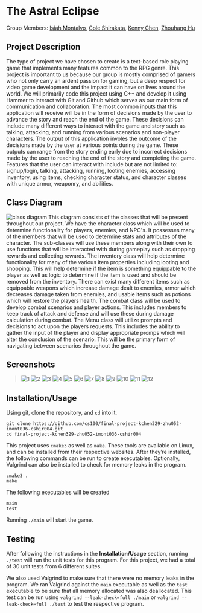 # The Astral Eclipse

 Group Members: [Isiah Montalvo](https://github.com/Isiah-Z-Montalvo),
           [Cole Shirakata](https://github.com/ColeShirakata),
 	          [Kenny Chen](https://github.com/kennygchen),
 	          [Zhouhang Hu](https://github.com/davidhu520)

## Project Description
The type of project we have chosen to create is a text-based role playing game that implements many features common to the RPG genre. This project is important to us because our group is mostly comprised of gamers who not only carry an ardent passion for gaming, but a deep respect for video game development and the impact it can have on lives around the world. We will primarily code this project using C++ and develop it using Hammer to interact with Git and Github which serves as our main form of communication and collaboration. The most common inputs that this application will receive will be in the form of decisions made by the user to advance the story and reach the end of the game. These decisions can include many different ways to interact with the game and story such as talking, attacking, and running from various scenarios and non-player characters. The output of this application involes the outcome of the decisions made by the user at various points during the game. These outputs can range from the story ending early due to incorrect decisions made by the user to reaching the end of the story and completing the game. Features that the user can interact with include but are not limited to: signup/login, talking, attacking, running, looting enemies, accessing inventory, using items, checking character status, and character classes with unique armor, weaponry, and abilities.   
 
## Class Diagram
 ![class diagram](https://github.com/Isiah-Z-Montalvo/Text-Based-Adventure-Game-Project/blob/main/CS100%20Final%20Project%20Class%20Diagram.png)
This diagram consists of the classes that will be present throughout our project. We have the character class which will be used to determine functionality for players, enemies, and NPC's. It possesses many of the members that will be used to determine stats and attributes of the character. The sub-classes will use these members along with their own to use functions that will be interacted with during gameplay such as dropping rewards and collecting rewards. The inventory class will help determine functionality for many of the various item properties including looting and shopping. This will help determine if the item is something equippable to the player as well as logic to determine if the item is used and should be removed from the inventory. There can exist many different items such as equippable weapons which increase damage dealt to enemies, armor which decreases damage taken from enemies, and usable items such as potions which will restore the players health. The combat class will be used to develop combat scenarios and player actions. This includes members to keep track of attack and defense and will use these during damage calculation during combat. The Menu class will utilize prompts and decisions to act upon the players requests. This includes the ability to gather the input of the player and display appropriate promps which will alter the conclusion of the scenario. This will be the primary form of navigating between scenarios throughout the game. 
 

 ## Screenshots
 > ![1](https://github.com/Isiah-Z-Montalvo/Text-Based-Adventure-Game-Project/blob/main/1.png)
 > ![2](https://github.com/Isiah-Z-Montalvo/Text-Based-Adventure-Game-Project/blob/master/combat1.png)
 > ![3](https://github.com/Isiah-Z-Montalvo/Text-Based-Adventure-Game-Project/blob/master/combat2.png)
 > ![4](https://github.com/Isiah-Z-Montalvo/Text-Based-Adventure-Game-Project/blob/master/2.png)
 > ![5](https://github.com/Isiah-Z-Montalvo/Text-Based-Adventure-Game-Project/blob/master/3.png)
 > ![6](https://github.com/Isiah-Z-Montalvo/Text-Based-Adventure-Game-Project/blob/master/4.png)
 > ![7](https://github.com/Isiah-Z-Montalvo/Text-Based-Adventure-Game-Project/blob/master/5.png)
 > ![8](https://github.com/Isiah-Z-Montalvo/Text-Based-Adventure-Game-Project/blob/master/6.png)
 > ![9](https://github.com/Isiah-Z-Montalvo/Text-Based-Adventure-Game-Project/blob/master/7.png)
 > ![10](https://github.com/Isiah-Z-Montalvo/Text-Based-Adventure-Game-Project/blob/master/tests.png)
 > ![11](https://github.com/Isiah-Z-Montalvo/Text-Based-Adventure-Game-Project/blob/master/mainMemcheck.png)
 > ![12](https://github.com/Isiah-Z-Montalvo/Text-Based-Adventure-Game-Project/blob/master/testMemcheck.png)
 ## Installation/Usage

 Using git, clone the repository, and `cd` into it.
```
git clone https://github.com/cs100/final-project-kchen329-zhu052-imont036-cshir004.git
cd final-project-kchen329-zhu052-imont036-cshir004
```

This project uses `cmake3` as well as `make`. These tools are available on Linux, and can be installed from their respective websites. After they’re installed, the following commands can be run to create executables. Optionally, Valgrind can also be installed to check for memory leaks in the program.

```
cmake3 .
make
```

The following executables will be created

```
main
test
```

Running `./main` will start the game.

 ## Testing
After following the instructions in the **Installation/Usage** section, running `./test` will run the unit tests for this program. For this project, we had a total of 30 unit tests from 6 different suites.

We also used Valgrind to make sure that there were no memory leaks in the program. We ran Valgrind against the `main` executable as well as the `test` executable to be sure that all memory allocated was also deallocated. This test can be run using `valgrind --leak-check=full ./main` or `valgrind --leak-check=full ./test` to test the respective program.
